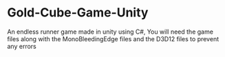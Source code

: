 # Gold-Cube-Game-Unity
An endless runner game made in unity using C#, 
You will need the game files along with the MonoBleedingEdge files and the D3D12 files to prevent any errors 
